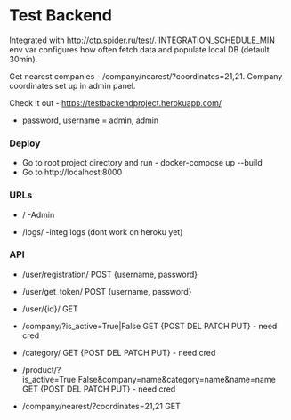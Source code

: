 
# Test Backend

Integrated with http://otp.spider.ru/test/. INTEGRATION_SCHEDULE_MIN env var configures
how often fetch data and populate local DB (default 30min).

Get nearest companies -  /company/nearest/?coordinates=21,21. Company coordinates set up in admin panel.

Check it out - https://testbackendproject.herokuapp.com/ 
 - password, username = admin, admin

### Deploy
- Go to root project directory and run - docker-compose up --build
- Go to http://localhost:8000


### URLs

- / -Admin

- /logs/ -integ logs (dont work on heroku yet)

### API

- /user/registration/ POST {username, password}
- /user/get_token/ POST {username, password}
- /user/{id}/ GET

- /company/?is_active=True|False GET {POST DEL PATCH PUT} - need cred
- /category/ GET {POST DEL PATCH PUT} - need cred
- /product/?is_active=True|False&company=name&category=name&name=name GET {POST DEL PATCH PUT} - need cred

- /company/nearest/?coordinates=21,21 GET
